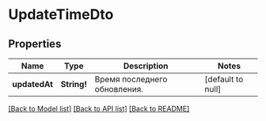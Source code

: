 # UpdateTimeDto

## Properties
Name | Type | Description | Notes
------------ | ------------- | ------------- | -------------
**updatedAt** | **String!** | Время последнего обновления. | [default to null]

[[Back to Model list]](../README.md#documentation-for-models) [[Back to API list]](../README.md#documentation-for-api-endpoints) [[Back to README]](../README.md)


